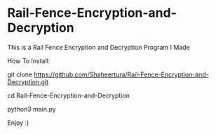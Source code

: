 # Rail-Fence-Encryption-and-Decryption
This is a Rail Fence Encryption and Decryption Program I Made

How To Install:

git clone https://github.com/Shaheertura/Rail-Fence-Encryption-and-Decryption.git

cd Rail-Fence-Encryption-and-Decryption

python3 main.py

Enjoy :)
